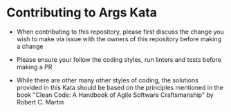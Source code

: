# Contributing to Args Kata

- When contributing to this repository, please first discuss the change you wish to make via issue with the owners of this repository before making a change

- Please ensure your follow the coding styles, run linters and tests before making a PR

- While there are other many other styles of coding, the solutions provided in this Kata should be based on the principles mentioned in the book "Clean Code: A Handbook of Agile Software Craftsmanship" by Robert C. Martin